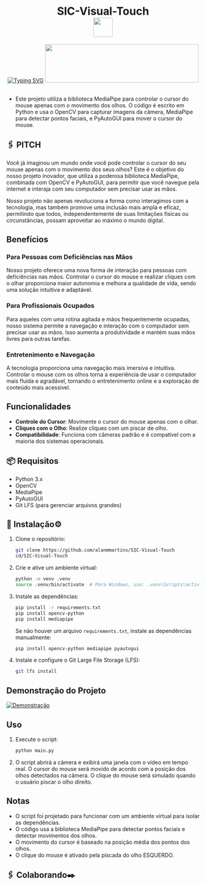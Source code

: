 <div align="center">
    <h1> SIC-Visual-Touch
    <div align="center">
        <img width="50" height="50" src="https://cdn.jsdelivr.net/gh/devicons/devicon/icons/python/python-original.svg" />
    </h1>
<div align="center"> 
<a href="https://git.io/typing-svg"><img src="https://readme-typing-svg.demolab.com?font=Fira+Code&pause=1000&background=39000000&center=true&vCenter=true&width=435&lines=Visual-Touch;Samsung+Innovation+Campus+sic;Uma+Nova+Perspectiva+Da+Interação" alt="Typing SVG" /></a>
<img width='400' height='100' src="https://github.com/user-attachments/assets/480dcbb4-cef2-41ea-8dc4-27303433bb46" />
</div>
</div>
</div>
      
<br>

- Este projeto utiliza a biblioteca MediaPipe para controlar o cursor do mouse apenas com o movimento dos olhos. O código é escrito em Python e usa o OpenCV para capturar imagens da câmera, MediaPipe para detectar pontos faciais, e PyAutoGUI para mover o cursor do mouse.

## 🖇️ PITCH

Você já imaginou um mundo onde você pode controlar o cursor do seu mouse apenas com o movimento dos seus olhos? Este é o objetivo do nosso projeto inovador, que utiliza a poderosa biblioteca MediaPipe, combinada com OpenCV e PyAutoGUI, para permitir que você navegue pela internet e interaja com seu computador sem precisar usar as mãos.

Nosso projeto não apenas revoluciona a forma como interagimos com a tecnologia, mas também promove uma inclusão mais ampla e eficaz, permitindo que todos, independentemente de suas limitações físicas ou circunstâncias, possam aproveitar ao máximo o mundo digital.

## Benefícios

### Para Pessoas com Deficiências nas Mãos

Nosso projeto oferece uma nova forma de interação para pessoas com deficiências nas mãos. Controlar o cursor do mouse e realizar cliques com o olhar proporciona maior autonomia e melhora a qualidade de vida, sendo uma solução intuitiva e adaptável.

### Para Profissionais Ocupados

Para aqueles com uma rotina agitada e mãos frequentemente ocupadas, nosso sistema permite a navegação e interação com o computador sem precisar usar as mãos. Isso aumenta a produtividade e mantém suas mãos livres para outras tarefas.

### Entretenimento e Navegação

A tecnologia proporciona uma navegação mais imersiva e intuitiva. Controlar o mouse com os olhos torna a experiência de usar o computador mais fluida e agradável, tornando o entretenimento online e a exploração de conteúdo mais acessível.

## Funcionalidades

- **Controle do Cursor**: Movimente o cursor do mouse apenas com o olhar.
- **Cliques com o Olho**: Realize cliques com um piscar de olho.
- **Compatibilidade**: Funciona com câmeras padrão e é compatível com a maioria dos sistemas operacionais.

## 📦 Requisitos

- Python 3.x
- OpenCV
- MediaPipe
- PyAutoGUI
- Git LFS (para gerenciar arquivos grandes)

## 🔧 Instalação⚙️

1. Clone o repositório:

    ```bash
    git clone https://github.com/alanmmartins/SIC-Visual-Touch
    cd/SIC-Visual-Touch
    ```

2. Crie e ative um ambiente virtual:

    ```bash
    python -m venv .venv
    source .venv/bin/activate  # Para Windows, use: .venv\Scripts\activate
    ```

3. Instale as dependências:

    ```bash
    pip install -r requirements.txt
    pip install opencv-python
    pip install mediapipe

    ```
        
   Se não houver um arquivo `requirements.txt`, instale as dependências manualmente:

    ```bash
    pip install opencv-python mediapipe pyautogui
    ```

4. Instale e configure o Git Large File Storage (LFS):

    ```bash
    git lfs install
    ```
## Demonstração do Projeto

[![Demonstração](https://via.placeholder.com/300x100.png?text=Assistir+Vídeo)](https://youtu.be/SpLfE2yMr9c?si=Y8FevGzeF2A5Mmry)


## Uso

1. Execute o script:

    ```bash
    python main.py
    ```

2. O script abrirá a câmera e exibirá uma janela com o vídeo em tempo real. O cursor do mouse será movido de acordo com a posição dos olhos detectados na câmera. O clique do mouse será simulado quando o usuário piscar o olho direito.

## Notas

- O script foi projetado para funcionar com um ambiente virtual para isolar as dependências.
- O código usa a biblioteca MediaPipe para detectar pontos faciais e detectar movimentos dos olhos.
- O movimento do cursor é baseado na posição média dos pontos dos olhos.
- O clique do mouse é ativado pela piscada do olho ESQUERDO.



<!--
## Problemas Conhecidos

Problemas de Detecção: O desempenho pode variar com diferentes condições de iluminação e configuração de hardware.
Limitação de Arquivos Grandes: Se você encontrar erros relacionados a arquivos grandes ao usar Git, considere o uso do Git Large File Storage (LFS).

## Contribuições

Se você encontrar problemas ou desejar melhorar o código, sinta-se à vontade para abrir um [issue]https://github.com/alanmmartins/SIC-Visual-Touch/issues) ou enviar um pull request.

## Licença

Este projeto está licenciado sob a [MIT License](LICENSE).
-->


## 🖇️ Colaborando✒️


